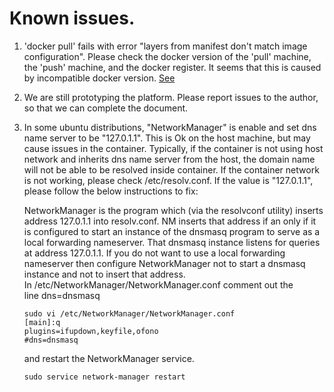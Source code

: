# Known issues. 

1. 'docker pull' fails with error "layers from manifest don't match image configuration". 
   Please check the docker version of the 'pull' machine, the 'push' machine, and the docker register. It seems that this is caused by incompatible docker version. [See](https://github.com/docker/distribution/issues/1439)
   
2. We are still prototyping the platform. Please report issues to the author, so that we can complete the document. 

3. In some ubuntu distributions, "NetworkManager" is enable and set dns name server to be "127.0.1.1". This is Ok on the host machine, but may cause issues in the container. Typically, if the container is not using host network and inherits dns name server from the host, the domain name will not be able to be resolved inside container. 
   If the container network is not working, please check /etc/resolv.conf. If the value is "127.0.1.1", please follow the below instructions to fix:
   
   NetworkManager is the program which (via the resolvconf utility) inserts address 127.0.1.1 into resolv.conf. NM inserts that address if an only if it is configured to start an instance of the dnsmasq program to serve as a local forwarding nameserver. That dnsmasq instance listens for queries at address 127.0.1.1.
   If you do not want to use a local forwarding nameserver then configure NetworkManager not to start a dnsmasq instance and not to insert that address. In /etc/NetworkManager/NetworkManager.conf comment out the line dns=dnsmasq
   ```
   sudo vi /etc/NetworkManager/NetworkManager.conf
   [main]:q
   plugins=ifupdown,keyfile,ofono
   #dns=dnsmasq
   ```
   and restart the NetworkManager service.
   ```
   sudo service network-manager restart
   ```
